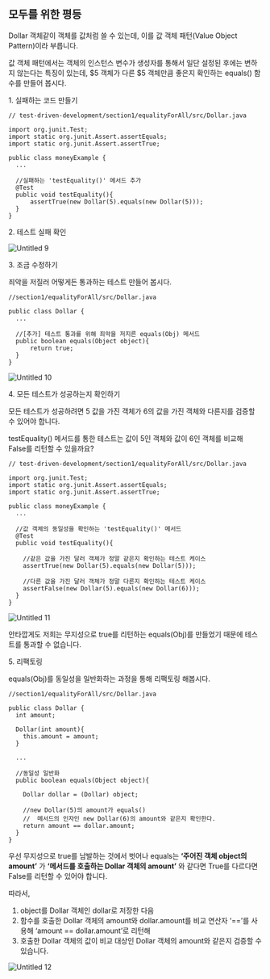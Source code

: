 ## 모두를 위한 평등

Dollar 객체같이 객체를 값처럼 쓸 수 있는데, 이를 값 객체 패턴(Value Object Pattern)이라 부릅니다.

값 객체 패턴에서는 객체의 인스턴스 변수가 생성자를 통해서 일단 설정된 후에는 변하지 않는다는 특징이 있는데, $5 객체가 다른 $5 객체만큼 좋은지 확인하는 equals() 함수를 만들어 봅시다.

<p>1. 실패하는 코드 만들기</p>

```
// test-driven-development/section1/equalityForAll/src/Dollar.java

import org.junit.Test;
import static org.junit.Assert.assertEquals;
import static org.junit.Assert.assertTrue;

public class moneyExample {
  ...

  //실패하는 'testEquality()' 메서드 추가
  @Test
  public void testEquality(){
      assertTrue(new Dollar(5).equals(new Dollar(5)));
  }
}
```

<p>2. 테스트 실패 확인</p>

![Untitled 9](https://user-images.githubusercontent.com/30682847/149314253-91e9f6bd-67c2-4145-bc54-e8ab8f225e16.png)

<p>3. 조금 수정하기</p>

죄악을 저질러 어떻게든 통과하는 테스트 만들어 봅시다.

```
//section1/equalityForAll/src/Dollar.java

public class Dollar {
  ...

  //[추가] 테스트 통과를 위해 죄악을 저지른 equals(Obj) 메서드
  public boolean equals(Object object){
      return true;
  }
}
```

![Untitled 10](https://user-images.githubusercontent.com/30682847/149314265-5c73d423-60f2-4473-b680-767d38ffd049.png)

<p>4. 모든 테스트가 성공하는지 확인하기</p>

모든 테스트가 성공하려면 5 값을 가진 객체가 6의 값을 가진 객체와 다른지를 검증할 수 있어야 합니다.

testEquality() 메서드를 통한 테스트는 값이 5인 객체와 값이 6인 객체를 비교해 False를 리턴할 수 있을까요?

```
// test-driven-development/section1/equalityForAll/src/Dollar.java

import org.junit.Test;
import static org.junit.Assert.assertEquals;
import static org.junit.Assert.assertTrue;

public class moneyExample {
  ...
  
  //값 객체의 동일성을 확인하는 'testEquality()' 메서드
  @Test
  public void testEquality(){
  
    //같은 값을 가진 달러 객체가 정말 같은지 확인하는 테스트 케이스
    assertTrue(new Dollar(5).equals(new Dollar(5)));

    //다른 값을 가진 달러 객체가 정말 다른지 확인하는 테스트 케이스
    assertFalse(new Dollar(5).equals(new Dollar(6)));
  }
}
```

![Untitled 11](https://user-images.githubusercontent.com/30682847/149314279-6e0f19a7-41fc-4813-8999-39d9b7d4c5ef.png)

안타깝게도 저희는 무지성으로 true를 리턴하는 equals(Obj)를 만들었기 때문에 테스트를 통과할 수 없습니다.

<p>5. 리팩토링</p>

equals(Obj)를 동일성을 일반화하는 과정을 통해 리팩토링 해봅시다.

```
//section1/equalityForAll/src/Dollar.java

public class Dollar {
  int amount;
  
  Dollar(int amount){
    this.amount = amount;
  }
  
  ...

  //동일성 일반화
  public boolean equals(Object object){
  
    Dollar dollar = (Dollar) object;

    //new Dollar(5)의 amount가 equals()
    //  메서드의 인자인 new Dollar(6)의 amount와 같은지 확인한다.
    return amount == dollar.amount;
  }
}
```

우선 무지성으로 true를 남발하는 것에서 벗어나 equals는 **‘주어진 객체 object의 amount’** 가 **‘메서드를 호출하는 Dollar 객체의 amount’** 와 같다면 True를 다르다면 False를 리턴할 수 있어야 합니다.

따라서,

1. object를 Dollar 객체인 dollar로 저장한 다음
2. 함수를 호출한 Dollar 객체의 amount와 dollar.amount를 비교 연산자 ‘==’를 사용해 ‘amount == dollar.amount’로 리턴해
3. 호출한 Dollar 객체의 값이 비교 대상인 Dollar 객체의 amount와 같은지 검증할 수 있습니다.

![Untitled 12](https://user-images.githubusercontent.com/30682847/149314289-73500965-9626-4987-ae85-769a8a2d0e89.png)
